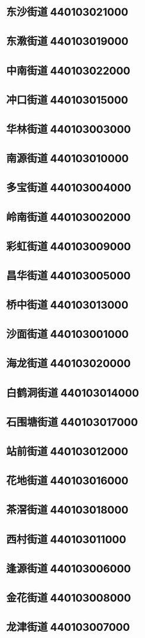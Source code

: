 # 东沙街道 440103021000
# 东漖街道 440103019000
# 中南街道 440103022000
# 冲口街道 440103015000
# 华林街道 440103003000
# 南源街道 440103010000
# 多宝街道 440103004000
# 岭南街道 440103002000
# 彩虹街道 440103009000
# 昌华街道 440103005000
# 桥中街道 440103013000
# 沙面街道 440103001000
# 海龙街道 440103020000
# 白鹤洞街道 440103014000
# 石围塘街道 440103017000
# 站前街道 440103012000
# 花地街道 440103016000
# 茶滘街道 440103018000
# 西村街道 440103011000
# 逢源街道 440103006000
# 金花街道 440103008000
# 龙津街道 440103007000
